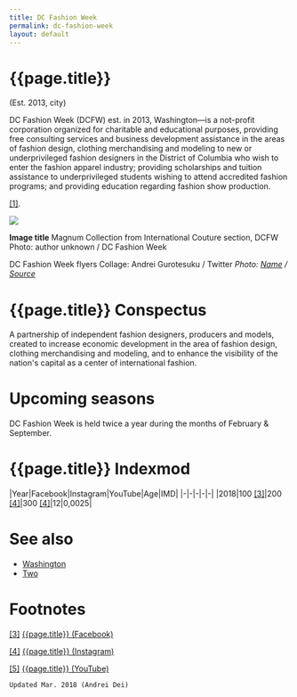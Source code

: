 ```yaml
---
title: DC Fashion Week
permalink: dc-fashion-week
layout: default
---
```


# {{page.title}}

(Est. 2013, city)

DC Fashion Week (DCFW) est. in 2013, Washington—is a not-profit corporation organized for charitable and educational purposes, providing free consulting services and business development assistance in the areas of fashion design, clothing merchandising and modeling to new or underprivileged fashion designers in the District of Columbia who wish to enter the fashion apparel industry; providing scholarships and tuition assistance to underprivileged students wishing to attend accredited fashion programs; and providing education regarding fashion show production.

<span id="a1">[\[1\]](#f1)</span>.

![](/encyclopedia/images/image-name.jpg)

**Image title**
Magnum Collection from International Couture section, DCFW
Photo: author unknown / DC Fashion Week

DC Fashion Week flyers
Collage: Andrei Gurotesuku / Twitter
*Photo: [Name](index) / [Source](index)*

# {{page.title}} Conspectus

A partnership of independent fashion designers, producers and models, created to increase economic development in the area of fashion design, clothing merchandising and modeling, and to enhance the visibility of the nation's capital as a center of international fashion.

# Upcoming seasons

DC Fashion Week is held twice a year during the months of February & September.

# {{page.title}} Indexmod

|Year|Facebook|Instagram|YouTube|Age|IMD|
|-|-|-|-|-|
|2018|100 <span id="a3">[\[3\]](#f3)</span>|200 <span id="a4">[\[4\]](#f4)</span>|300 <span id="a4">[\[4\]](#f4)</span>|12|0,0025|

# See also

+ [Washington](washington)
+ [Two](index)

# Footnotes

[[3]](#a3) <span id="f3"></span> [{{page.title}} (Facebook)](index)

[[4]](#a4) <span id="f4"></span> [{{page.title}} (Instagram)](index)

[[5]](#a5) <span id="f5"></span> [{{page.title}} (YouTube)](index)

`Updated Mar. 2018 (Andrei Dei)`
